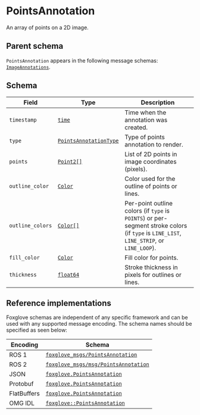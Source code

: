 # PointsAnnotation

An array of points on a 2D image.

## Parent schema

<!--TODO: Link missing documentation when available-->
`PointsAnnotation` appears in the following message schemas: [`ImageAnnotations`]().

## Schema 

| Field           | Type                              | Description                                                                                                                                  |
|-----------------|-----------------------------------|----------------------------------------------------------------------------------------------------------------------------------------------|
| `timestamp`     | [`time`](#)                      | Time when the annotation was created.                                                                                                        |
| `type`          | [`PointsAnnotationType`](#)      | Type of points annotation to render.                                                     |
| `points`        | [`Point2[]`](./point2.md)        | List of 2D points in image coordinates (pixels).                                                                                            |
| `outline_color` | [`Color`](#)                     | Color used for the outline of points or lines.                                                                                              |
| `outline_colors`| [`Color[]`](#)                   | Per-point outline colors (if `type` is `POINTS`) or per-segment stroke colors (if `type` is `LINE_LIST`, `LINE_STRIP`, or `LINE_LOOP`).     |
| `fill_color`    | [`Color`](#)                     | Fill color for points.                                                                                                                      |
| `thickness`     | [`float64`](#)                   | Stroke thickness in pixels for outlines or lines.                                                                                           |



## Reference implementations

Foxglove schemas are independent of any specific framework and can be used with any supported message encoding. The schema names should be specified as seen below:

| Encoding     | Schema                                   |
|--------------|------------------------------------------|
| ROS 1        | [`foxglove_msgs/PointsAnnotation`](https://github.com/foxglove/foxglove-sdk/blob/main/schemas/ros1/PointsAnnotation.msg)          |
| ROS 2        | [`foxglove_msgs/msg/PointsAnnotation`](https://github.com/foxglove/foxglove-sdk/blob/main/schemas/ros2/PointsAnnotation.msg)      |
| JSON         | [`foxglove.PointsAnnotation`](https://github.com/foxglove/foxglove-sdk/blob/main/schemas/jsonschema/PointsAnnotation.json)        |
| Protobuf     | [`foxglove.PointsAnnotation`](https://github.com/foxglove/foxglove-sdk/blob/main/schemas/proto/foxglove/PointsAnnotation.proto)   |
| FlatBuffers  | [`foxglove.PointsAnnotation`](https://github.com/foxglove/foxglove-sdk/blob/main/schemas/flatbuffer/PointsAnnotation.fbs)         |
| OMG IDL      | [`foxglove::PointsAnnotation`](https://github.com/foxglove/foxglove-sdk/blob/main/schemas/omgidl/foxglove/PointsAnnotation.idl)   |
